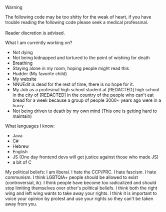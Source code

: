 > [!WARNING]  
> The following code may be too shitty for the weak of heart, if you have trouble reading the following code please seek a medical professinal.<br><br>Reader discretion is advised.


What I am currently working on?
* Not dying
* Not being kidnapped and tortured to the point of wishing for death
* Breathing
* Staying alone in my room, hoping people might read this
* Hudder (My favorite child)
* My website
* NNUEdit is dead for the rest of time, there is no hope for it.
* My Job as a profesinal high school student at [REDACTED] high school in the city of [REDACTED] in the country of the people who can't eat bread for a week because a group of people 3000~ years ago were in a hurry.
* Not being driven to death by my own mind (This one is getting hard to maintain)


What languages I know:
* Java
* C#
* Hebrew
* English
* JS (One day frontend devs will get justice against those who made JS)
* a bit of C

My political beliefs:
I am liberal. I hate the CCP/PRC. I hate fascism. I hate communism. I think LGBTQIA+ people should be allowed to exist (controversial, ik). I think people have become too radicalized and should stop limiting themselves over other's political beliefs. I think both the right wing and left wing wants to take away your rights. I think it is important to voice your opinion by protest and use your rights so they can't be taken away from you.
